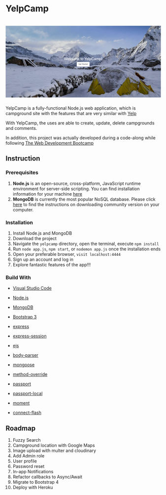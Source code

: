 # YelpCamp

# ![homepage-screenshot](images\homepage-screenshot.png)

YelpCamp is a fully-functional Node.js web application, which is campground site with the features that are very similar with [Yelp](https://www.yelp.com/)

With YelpCamp, the uses are able to create, update, delete campgrounds and comments.

In addition, this project was actually developed during a code-along while following [The Web Development Bootcamp](https://www.udemy.com/course/the-web-developer-bootcamp/)

## Instruction

### Prerequisites

1. **Node.js** is an open-source, cross-platform, JavaScript runtime environment for server-side scripting. You can find installation information for your machine [here](https://nodejs.org/en/download/)
2. **MongoDB** is currently the most popular NoSQL database. Please click [here](https://docs.mongodb.com/manual/administration/install-community/) to find the instructions on downloading community version on your computer.

### Installation

1. Install Node.js and MongoDB
2. Download the project
3. Navigate the `yelpcamp` directory, open the terminal, execute `npm install`
4. Run `node app.js`, `npm start`, or `nodemon app.js` once the installation ends
5. Open your preferable browser, `visit localhost:4444`
6. Sign up an account and log in
7. Explore fantastic features of the app!!!

### Build With

* [Visual Studio Code](https://code.visualstudio.com/)
* [Node.js](https://nodejs.org/en/)
* [MongoDB](https://www.mongodb.com/)
* [Bootstrap 3](https://getbootstrap.com/docs/3.3/)

* [express](https://www.npmjs.com/package/express)
* [express-session](https://www.npmjs.com/package/express-session)
* [ejs](https://www.npmjs.com/package/ejs)
* [body-parser](https://www.npmjs.com/package/body-parser)
* [mongoose](https://www.npmjs.com/package/mongoose)
* [method-override](https://www.npmjs.com/package/method-override)
* [passport](https://www.npmjs.com/package/passport)
* [passport-local](https://www.npmjs.com/package/passport-local)
* [moment](https://www.npmjs.com/package/moment)
* [connect-flash](https://www.npmjs.com/package/connect-flash)

## Roadmap

1. Fuzzy Search
2. Campground location with Google Maps
3. Image upload with multer and cloudinary
4. Add Admin role
5. User profile
6. Password reset
7. In-app Notifications
8. Refactor callbacks to Async/Await
9. Migrate to Bootstrap 4
10. Deploy with Heroku